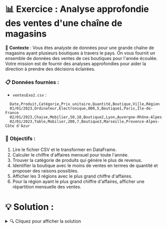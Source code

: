 

# 📊 Exercice : Analyse approfondie des ventes d'une chaîne de magasins

🎯 **Contexte** : 
Vous êtes analyste de données pour une grande chaîne de magasins ayant plusieurs boutiques à travers le pays. On vous fournit un ensemble de données des ventes de ces boutiques pour l'année écoulée. Votre mission est de fournir des analyses approfondies pour aider la direction à prendre des décisions éclairées.

### 📋 Données fournies :

- `ventesExo2.csv` :

```
  Date,Produit,Catégorie,Prix_unitaire,Quantité,Boutique,Ville,Région
  01/01/2023,Ordinateur,Électronique,800,5,Boutique1,Paris,Île-de-France
  02/01/2023,Chaise,Mobilier,50,10,Boutique2,Lyon,Auvergne-Rhône-Alpes
  02/01/2023,Table,Mobilier,200,7,Boutique3,Marseille,Provence-Alpes-Côte d'Azur
```

### 🚀 Objectifs :

1. Lire le fichier CSV et le transformer en DataFrame.
2. Calculer le chiffre d'affaires mensuel pour toute l'année.
3. Trouver la catégorie de produits qui génère le plus de revenus.
4. Identifier la boutique avec le moins de ventes en termes de quantité et proposer des raisons possibles.
5. Afficher les 3 régions avec le plus grand chiffre d'affaires.
6. Pour la région ayant le plus grand chiffre d'affaires, afficher une répartition mensuelle des ventes.



# 💡 Solution :

<details>
  <summary>🔍 Cliquez pour afficher la solution</summary>
  
  ```python
    import pandas as pd
  
    # 1. Lire le fichier CSV et le transformer en DataFrame.
    df = pd.read_csv('ventes.csv')
    df['Date'] = pd.to_datetime(df['Date'])
    
    # 2. Calculer le chiffre d'affaires mensuel pour toute l'année.
    df['Chiffre_daffaires'] = df['Prix_unitaire'] * df['Quantité']
    chiffre_daffaires_mensuel = df.groupby(df['Date'].dt.month)['Chiffre_daffaires'].sum()
    print(chiffre_daffaires_mensuel)
    
    # 3. Trouver la catégorie de produits qui génère le plus de revenus.
    categorie_top = df.groupby('Catégorie')['Chiffre_daffaires'].sum().idxmax()
    print(f"Catégorie la plus rentable : {categorie_top}")
    
    # 4. Identifier la boutique avec le moins de ventes en termes de quantité.
    boutique_moins_ventes = df.groupby('Boutique')['Quantité'].sum().idxmin()
    print(f"Boutique avec le moins de ventes : {boutique_moins_ventes}")
    # (Pour proposer des raisons possibles, une analyse plus approfondie des données et du contexte serait nécessaire)
    
    # 5. Afficher les 3 régions avec le plus grand chiffre d'affaires.
    top_regions = df.groupby('Région')['Chiffre_daffaires'].sum().nlargest(3)
    print(top_regions)
    
    # 6. Pour la région ayant le plus grand chiffre d'affaires, afficher une répartition mensuelle des ventes.
    region_max = top_regions.idxmax()
    ventes_region_max = df[df['Région'] == region_max].groupby(df['Date'].dt.month)['Chiffre_daffaires'].sum()
    print(f"Répartition mensuelle des ventes pour {region_max} :")
    print(ventes_region_max)
  ```

</details>


